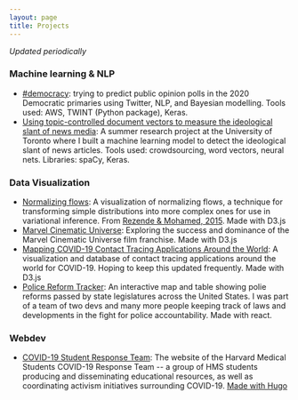 ```yaml
---
layout: page
title: Projects
---
```


*Updated periodically*

### Machine learning & NLP

* [#democracy](https://benlevyx.github.io/twitter-polling/): trying to predict public opinion polls in the 2020 Democratic primaries using Twitter, NLP, and Bayesian modelling. Tools used: AWS, TWINT (Python package), Keras.
* [Using topic-controlled document vectors to measure the ideological slant of news media](https://drive.google.com/open?id=1I46GxfbZ4VWRstxKtTDZBnNnoBIFhC4F): A summer research project at the University of Toronto where I built a machine learning model to detect the ideological slant of news articles. Tools used: crowdsourcing, word vectors, neural nets. Libraries: spaCy, Keras.

<!-- ### Statistics -->

### Data Visualization

* [Normalizing flows](https://benlevyx.github.io/vi-normflows/app/): A visualization of normalizing flows, a technique for transforming simple distributions into more complex ones for use in variational inference. From [Rezende & Mohamed, 2015](https://arxiv.org/abs/1505.05770). Made with D3.js
* [Marvel Cinematic Universe](https://patsukhum.github.io/Marvel/): Exploring the success and dominance of the Marvel Cinematic Universe film franchise. Made with D3.js
* [Mapping COVID-19 Contact Tracing Applications Around the World](https://benlevyx.github.io/covid-tracking/): A visualization and database of contact tracing applications around the world for COVID-19. Hoping to keep this updated frequently. Made with D3.js
* [Police Reform Tracker](http://policereformtracker.com/): An interactive map and table showing polie reforms passed by state legislatures across the United States. I was part of a team of two devs and many more people keeping track of laws and developments in the fight for police accountability. Made with react.

### Webdev

* [COVID-19 Student Response Team](https://covidstudentresponse.org/): The website of the Harvard Medical Students COVID-19 Response Team -- a group of HMS students producing and disseminating educational resources, as well as coordinating activism initiatives surrounding COVID-19. [Made with Hugo](https://gohugo.io/)

<!-- ### Other cool stuff -->
